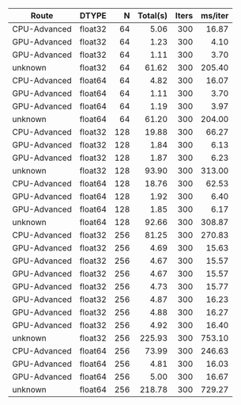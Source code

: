 | Route | DTYPE | N | Total(s) | Iters | ms/iter |
|---|---|---:|---:|---:|---:|
| CPU-Advanced | float32 | 64 | 5.06 | 300 | 16.87 |
| GPU-Advanced | float32 | 64 | 1.23 | 300 | 4.10 |
| GPU-Advanced | float32 | 64 | 1.11 | 300 | 3.70 |
| unknown | float32 | 64 | 61.62 | 300 | 205.40 |
| CPU-Advanced | float64 | 64 | 4.82 | 300 | 16.07 |
| GPU-Advanced | float64 | 64 | 1.11 | 300 | 3.70 |
| GPU-Advanced | float64 | 64 | 1.19 | 300 | 3.97 |
| unknown | float64 | 64 | 61.20 | 300 | 204.00 |
| CPU-Advanced | float32 | 128 | 19.88 | 300 | 66.27 |
| GPU-Advanced | float32 | 128 | 1.84 | 300 | 6.13 |
| GPU-Advanced | float32 | 128 | 1.87 | 300 | 6.23 |
| unknown | float32 | 128 | 93.90 | 300 | 313.00 |
| CPU-Advanced | float64 | 128 | 18.76 | 300 | 62.53 |
| GPU-Advanced | float64 | 128 | 1.92 | 300 | 6.40 |
| GPU-Advanced | float64 | 128 | 1.85 | 300 | 6.17 |
| unknown | float64 | 128 | 92.66 | 300 | 308.87 |
| CPU-Advanced | float32 | 256 | 81.25 | 300 | 270.83 |
| GPU-Advanced | float32 | 256 | 4.69 | 300 | 15.63 |
| GPU-Advanced | float32 | 256 | 4.67 | 300 | 15.57 |
| GPU-Advanced | float32 | 256 | 4.67 | 300 | 15.57 |
| GPU-Advanced | float32 | 256 | 4.73 | 300 | 15.77 |
| GPU-Advanced | float32 | 256 | 4.87 | 300 | 16.23 |
| GPU-Advanced | float32 | 256 | 4.88 | 300 | 16.27 |
| GPU-Advanced | float32 | 256 | 4.92 | 300 | 16.40 |
| unknown | float32 | 256 | 225.93 | 300 | 753.10 |
| CPU-Advanced | float64 | 256 | 73.99 | 300 | 246.63 |
| GPU-Advanced | float64 | 256 | 4.81 | 300 | 16.03 |
| GPU-Advanced | float64 | 256 | 5.00 | 300 | 16.67 |
| unknown | float64 | 256 | 218.78 | 300 | 729.27 |
